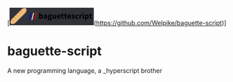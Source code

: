 [![///Baguette-script](https://github.com/Welpike/baguette-script/blob/7395eda3a6239898642595961eb654c67c49c6dc/www/img/logo.png "the three slashs are silent")(https://github.com/Welpike/baguette-script)]

# baguette-script
A new programming language, a _hyperscript brother
